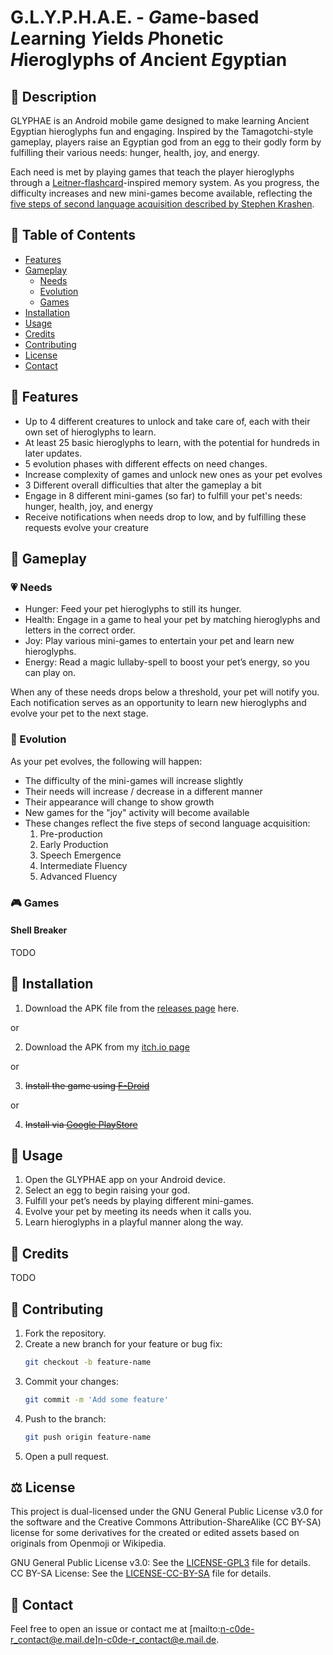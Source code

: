 # G.L.Y.P.H.A.E. - ***G***ame-based ***L***earning ***Y***ields ***P***honetic ***H***ieroglyphs of ***A***ncient ***E***gyptian


## :page_facing_up: Description

GLYPHAE is an Android mobile game designed to make learning Ancient Egyptian hieroglyphs fun and engaging. Inspired by the Tamagotchi-style gameplay, players raise an Egyptian god from an egg to their godly form by fulfilling their various needs: hunger, health, joy, and energy.

Each need is met by playing games that teach the player hieroglyphs through a [Leitner-flashcard](https://en.wikipedia.org/wiki/Leitner_system)-inspired memory system. As you progress, the difficulty increases and new mini-games become available, reflecting the [five steps of second language acquisition described by Stephen Krashen](https://en.wikipedia.org/wiki/Second-language_acquisition#Stages).

## :scroll: Table of Contents

- [Features](#hammer-features)
- [Gameplay](#dart-gameplay)
  - [Needs](#heartpulse-needs)
  - [Evolution](#hatching_chick-evolution)
  - [Games](#video_game-games)
- [Installation](#floppy_disk-installation)
- [Usage](#iphone-usage)
- [Credits](#pray-credits)
- [Contributing](#busts_in_silhouette-contributing)
- [License](#balance_scale-license)
- [Contact](#e-mail-contact)

## :hammer: Features

- Up to 4 different creatures to unlock and take care of, each with their own set of hieroglyphs to learn.
- At least 25 basic hieroglyphs to learn, with the potential for hundreds in later updates.
- 5 evolution phases with different effects on need changes.
- Increase complexity of games and unlock new ones as your pet evolves
- 3 Different overall difficulties that alter the gameplay a bit
- Engage in 8 different mini-games (so far) to fulfill your pet's needs: hunger, health, joy, and energy
- Receive notifications when needs drop to low, and by fulfilling these requests evolve your creature

## :dart: Gameplay

### :heartpulse: Needs

- Hunger: Feed your pet hieroglyphs to still its hunger.
- Health: Engage in a game to heal your pet by matching hieroglyphs and letters in the correct order.
- Joy: Play various mini-games to entertain your pet and learn new hieroglyphs.
- Energy: Read a magic lullaby-spell to boost your pet’s energy, so you can play on.

When any of these needs drops below a threshold, your pet will notify you. Each notification serves as an opportunity to learn new hieroglyphs and evolve your pet to the next stage.

### :hatching_chick: Evolution

As your pet evolves, the following will happen:
- The difficulty of the mini-games will increase slightly
- Their needs will increase / decrease in a different manner
- Their appearance will change to show growth
- New games for the "joy" activity will become available
- These changes reflect the five steps of second language acquisition:
  1. Pre-production
  2. Early Production
  3. Speech Emergence
  4. Intermediate Fluency
  5. Advanced Fluency

### :video_game: Games

#### Shell Breaker

TODO

## :floppy_disk: Installation

1. Download the APK file from the [releases page](https://github.com/n-c0de-r/BA_CODE/releases) here.

or

2. Download the APK from my [itch.io page]()

or

3. ~~Install the game using [F-Droid]()~~

or

4. ~~Install via [Google PlayStore]()~~

## :iphone: Usage

1. Open the GLYPHAE app on your Android device.
2. Select an egg to begin raising your god.
3. Fulfill your pet’s needs by playing different mini-games.
6. Evolve your pet by meeting its needs when it calls you.
4. Learn hieroglyphs in a playful manner along the way.

## :pray: Credits

TODO

## :busts_in_silhouette: Contributing

1. Fork the repository.
2. Create a new branch for your feature or bug fix:
    ```bash
    git checkout -b feature-name
    ```
3. Commit your changes:
    ```bash
    git commit -m 'Add some feature'
    ```
4. Push to the branch:
    ```bash
    git push origin feature-name
    ```
5. Open a pull request.

## :balance_scale: License

This project is dual-licensed under the GNU General Public License v3.0 for the software and the Creative Commons Attribution-ShareAlike (CC BY-SA) license for some derivatives for the created or edited assets based on originals from Openmoji or Wikipedia. 

GNU General Public License v3.0: See the [LICENSE-GPL3](LICENSE-GPL3) file for details.
CC BY-SA License: See the [LICENSE-CC-BY-SA](LICENSE-CC-BY-SA) file for details.

## :e-mail: Contact

Feel free to open an issue or contact me at [mailto:n-c0de-r_contact@e.mail.de]n-c0de-r_contact@e.mail.de.